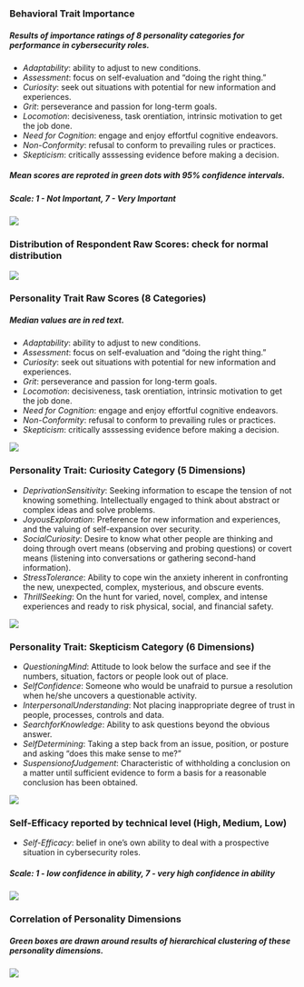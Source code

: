 ### Behavioral Trait Importance

##### Results of **importance ratings** of 8 personality categories for performance in cybersecurity roles.

  - *Adaptability*: ability to adjust to new conditions.
  - *Assessment*: focus on self-evaluation and “doing the right thing.”
  - *Curiosity*: seek out situations with potential for new information
    and experiences.
  - *Grit*: perseverance and passion for long-term goals.
  - *Locomotion*: decisiveness, task orentiation, intrinsic motivation
    to get the job done.
  - *Need for Cognition*: engage and enjoy effortful cognitive
    endeavors.
  - *Non-Conformity*: refusal to conform to prevailing rules or
    practices.
  - *Skepticism*: critically asssessing evidence before making a
    decision.

##### Mean scores are reproted in green dots with 95% confidence intervals.

##### **Scale: 1 - Not Important, 7 - Very Important**

![](CATTCon_Personality_Dashboard_files/figure-gfm/unnamed-chunk-1-1.png)<!-- -->

### Distribution of Respondent Raw Scores: check for normal distribution

![](CATTCon_Personality_Dashboard_files/figure-gfm/unnamed-chunk-2-1.png)<!-- -->

### Personality Trait Raw Scores (8 Categories)

##### Median values are in **red text**.

  - *Adaptability*: ability to adjust to new conditions.
  - *Assessment*: focus on self-evaluation and “doing the right thing.”
  - *Curiosity*: seek out situations with potential for new information
    and experiences.
  - *Grit*: perseverance and passion for long-term goals.
  - *Locomotion*: decisiveness, task orentiation, intrinsic motivation
    to get the job done.
  - *Need for Cognition*: engage and enjoy effortful cognitive
    endeavors.
  - *Non-Conformity*: refusal to conform to prevailing rules or
    practices.
  - *Skepticism*: critically asssessing evidence before making a
    decision.

![](CATTCon_Personality_Dashboard_files/figure-gfm/unnamed-chunk-3-1.png)<!-- -->

### Personality Trait: Curiosity Category (5 Dimensions)

  - *DeprivationSensitivity*: Seeking information to escape the tension
    of not knowing something. Intellectually engaged to think about
    abstract or complex ideas and solve problems.
  - *JoyousExploration*: Preference for new information and experiences,
    and the valuing of self-expansion over security.
  - *SocialCuriosity*: Desire to know what other people are thinking and
    doing through overt means (observing and probing questions) or
    covert means (listening into conversations or gathering second-hand
    information).  
  - *StressTolerance*: Ability to cope win the anxiety inherent in
    confronting the new, unexpected, complex, mysterious, and obscure
    events.
  - *ThrillSeeking*: On the hunt for varied, novel, complex, and intense
    experiences and ready to risk physical, social, and financial
    safety.

![](CATTCon_Personality_Dashboard_files/figure-gfm/unnamed-chunk-4-1.png)<!-- -->

### Personality Trait: Skepticism Category (6 Dimensions)

  - *QuestioningMind*: Attitude to look below the surface and see if the
    numbers, situation, factors or people look out of place.
  - *SelfConfidence*: Someone who would be unafraid to pursue a
    resolution when he/she uncovers a questionable activity.
  - *InterpersonalUnderstanding*: Not placing inappropriate degree of
    trust in people, processes, controls and data.
  - *SearchforKnowledge*: Ability to ask questions beyond the obvious
    answer.
  - *SelfDetermining*: Taking a step back from an issue, position, or
    posture and asking “does this make sense to me?”
  - *SuspensionofJudgement*: Characteristic of withholding a conclusion
    on a matter until sufficient evidence to form a basis for a
    reasonable conclusion has been obtained.

![](CATTCon_Personality_Dashboard_files/figure-gfm/unnamed-chunk-5-1.png)<!-- -->

### Self-Efficacy reported by technical level (High, Medium, Low)

  - *Self-Efficacy*: belief in one’s own ability to deal with a
    prospective situation in cybersecurity roles.

##### **Scale: 1 - low confidence in ability, 7 - very high confidence in ability**

![](CATTCon_Personality_Dashboard_files/figure-gfm/unnamed-chunk-6-1.png)<!-- -->

### Correlation of Personality Dimensions

##### Green boxes are drawn around results of hierarchical clustering of these personality dimensions.

![](CATTCon_Personality_Dashboard_files/figure-gfm/unnamed-chunk-7-1.png)<!-- -->
